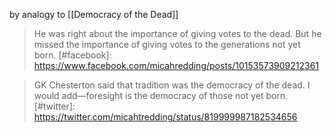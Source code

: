 by analogy to [[Democracy of the Dead]]

> He was right about the importance of giving votes to the dead. But he missed the importance of giving votes to the generations not yet born.
[#facebook]: https://www.facebook.com/micahredding/posts/10153573909212361


> GK Chesterton said that tradition was the democracy of the dead. I would add—foresight is the democracy of those not yet born.
[#twitter]: https://twitter.com/micahtredding/status/819999987182534656
